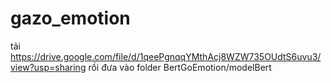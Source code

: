 # gazo_emotion
tải https://drive.google.com/file/d/1qeePgnqqYMthAcj8WZW735OUdtS6uvu3/view?usp=sharing rồi đưa vào folder BertGoEmotion/modelBert
